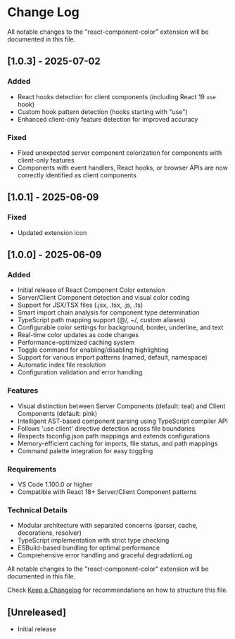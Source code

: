 # Change Log

All notable changes to the "react-component-color" extension will be documented in this file.

## [1.0.3] - 2025-07-02

### Added

- React hooks detection for client components (including React 19 `use` hook)
- Custom hook pattern detection (hooks starting with "use")
- Enhanced client-only feature detection for improved accuracy

### Fixed

- Fixed unexpected server component colorization for components with client-only features
- Components with event handlers, React hooks, or browser APIs are now correctly identified as client components

## [1.0.1] - 2025-06-09

### Fixed

- Updated extension icon

## [1.0.0] - 2025-06-09

### Added

- Initial release of React Component Color extension
- Server/Client Component detection and visual color coding
- Support for JSX/TSX files (.jsx, .tsx, .js, .ts)
- Smart import chain analysis for component type determination
- TypeScript path mapping support (@/, ~/, custom aliases)
- Configurable color settings for background, border, underline, and text
- Real-time color updates as code changes
- Performance-optimized caching system
- Toggle command for enabling/disabling highlighting
- Support for various import patterns (named, default, namespace)
- Automatic index file resolution
- Configuration validation and error handling

### Features

- Visual distinction between Server Components (default: teal) and Client Components (default: pink)
- Intelligent AST-based component parsing using TypeScript compiler API
- Follows 'use client' directive detection across file boundaries
- Respects tsconfig.json path mappings and extends configurations
- Memory-efficient caching for imports, file status, and path mappings
- Command palette integration for easy toggling

### Requirements

- VS Code 1.100.0 or higher
- Compatible with React 18+ Server/Client Component patterns

### Technical Details

- Modular architecture with separated concerns (parser, cache, decorations, resolver)
- TypeScript implementation with strict type checking
- ESBuild-based bundling for optimal performance
- Comprehensive error handling and graceful degradationLog

All notable changes to the "react-component-color" extension will be documented in this file.

Check [Keep a Changelog](http://keepachangelog.com/) for recommendations on how to structure this file.

## [Unreleased]

- Initial release
